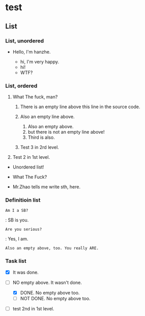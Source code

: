 # test

## List

### List, unordered

- Hello, I'm hanzhe.

    * hi, I'm very happy.
    * hi!
    * WTF?

### List, ordered

1. What The fuck, man?

    1. There is an empty line above this line in the source code.

	2. Also an empty line above.

	    1. Also an empty above.
		2. but there is not an empty line above!
		3. Third is also.

    3. Test 3 in 2rd level.

2. Test 2 in 1st level.

<!---Insert Sth.
---->

+ Unordered list!

- What The Fuck?

* Mr.Zhao tells me write sth, here.

### Definitioin list

`Am I a SB?`

:   SB is you.

`Are you serious?`

:   Yes, I am.

    Also an empty above, too. You really ARE.

### Task list

- [x] It was done.
- [ ] NO empty above. It wasn't done.
    * [x] DONE. No empty above too. 
	* [ ] NOT DONE. No empty above too.
- [ ] test 2nd in 1st level.


